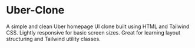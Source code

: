 # Uber-Clone
A simple and clean Uber homepage UI clone built using HTML and Tailwind CSS. Lightly responsive for basic screen sizes. Great for learning layout structuring and Tailwind utility classes.
